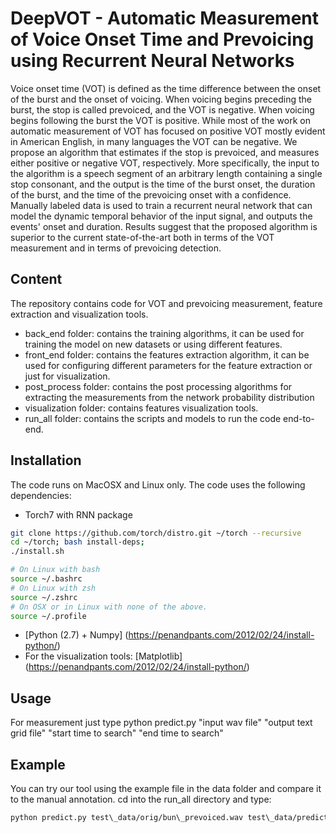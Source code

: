 # DeepVOT - Automatic Measurement of Voice Onset Time and Prevoicing using Recurrent Neural Networks
Voice onset time (VOT) is defined as the time difference between the onset of the burst and the onset of voicing. 
When voicing begins preceding the burst, the stop is called prevoiced, and the VOT is negative. 
When voicing begins following the burst the VOT is positive. 
While most of the work on automatic measurement of VOT has focused on positive VOT mostly evident in American English, in many languages the VOT can be negative. 
We propose an algorithm that estimates if the stop is prevoiced, and measures either positive or negative VOT, respectively.  More specifically, the input to the algorithm is a speech segment of an arbitrary length containing a single stop consonant, and the output is the time of the burst onset, the duration of the burst, and the time of the prevoicing onset with a confidence. Manually labeled data is used to train a recurrent neural network that can model the dynamic temporal behavior of the input signal, and outputs the events' onset and duration. Results suggest that the proposed algorithm is superior to the current state-of-the-art both in terms of the VOT measurement and in terms of prevoicing detection.

## Content
The repository contains code for VOT and prevoicing measurement, feature extraction and visualization tools.
 - back\_end folder: contains the training algorithms, it can be used for training the model on new datasets or using different features.
 - front\_end folder: contains the features extraction algorithm, it can be used for configuring different parameters for the feature extraction or just for visualization.
 - post\_process folder: contains the post processing algorithms for extracting the measurements from the network probability distribution
 - visualization folder: contains features visualization tools.
 - run_all folder: contains the scripts and models to run the code end-to-end.

## Installation
The code runs on MacOSX and Linux only.
The code uses the following dependencies:
 - Torch7 with RNN package
```bash
git clone https://github.com/torch/distro.git ~/torch --recursive
cd ~/torch; bash install-deps;
./install.sh 

# On Linux with bash
source ~/.bashrc
# On Linux with zsh
source ~/.zshrc
# On OSX or in Linux with none of the above.
source ~/.profile
```
 - [Python (2.7) + Numpy] (https://penandpants.com/2012/02/24/install-python/)
 - For the visualization tools: [Matplotlib] (https://penandpants.com/2012/02/24/install-python/)
 
## Usage
For measurement just type python predict.py "input wav file" "output text grid file" "start time to search" "end time to search"

## Example
You can try our tool using the example file in the data folder and compare it to the manual annotation.
cd into the run\_all directory and type:
```bash
python predict.py test\_data/orig/bun\_prevoiced.wav test\_data/prediction/bun\_prevoiced.TextGrid 0.05 0.215
```
